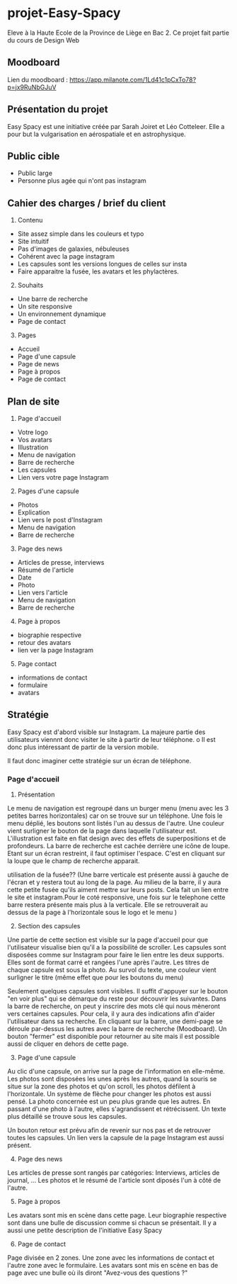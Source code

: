 # projet-Easy-Spacy
Eleve à la Haute Ecole de la Province de Liège en Bac 2. Ce projet fait partie du cours de Design Web

## Moodboard
Lien du moodboard : https://app.milanote.com/1Ld41c1pCxTo78?p=jx9RuNbGJuV

## Présentation du projet 
Easy Spacy est une initiative créée par Sarah Joiret et Léo Cotteleer.
Elle a pour but la vulgarisation en aérospatiale et en astrophysique.

## Public cible
* Public large
* Personne plus agée qui n'ont pas instagram

## Cahier des charges / brief du client

1. Contenu 

* Site assez simple dans les couleurs et typo
* Site intuitif
* Pas d'images de galaxies, nébuleuses
* Cohérent avec la page instagram
* Les capsules sont les versions longues de celles sur insta
* Faire apparaitre la fusée, les avatars et les phylactères.
   
2. Souhaits 

* Une barre de recherche
* Un site responsive
* Un environnement dynamique
* Page de contact 

3. Pages 

* Accueil
* Page d'une capsule
* Page de news
* Page à propos
* Page de contact 
   

## Plan de site 
1. Page d'accueil

* Votre logo
* Vos avatars
* Illustration
* Menu de navigation
* Barre de recherche
* Les capsules
* Lien vers votre page Instagram
        
2. Pages d'une capsule 

* Photos
* Explication
* Lien vers le post d'Instagram
* Menu de navigation
* Barre de recherche
    
3. Page des news    
 
* Articles de presse, interviews
* Résumé de l'article 
* Date 
* Photo 
* Lien vers l'article
* Menu de navigation
* Barre de recherche 
        
4. Page à propos

* biographie respective
* retour des avatars
* lien ver la page Instagram
        
5. Page contact

* informations de contact 
* formulaire
* avatars
        
## Stratégie 
Easy Spacy est d'abord visible sur Instagram. La majeure partie des utilisateurs viennnt donc visiter le site à partir de leur téléphone. o
Il est donc plus intéressant de partir de la version mobile.

Il faut donc imaginer cette stratégie sur un écran de téléphone.


### Page d'accueil 
   1. Présentation

Le menu de navigation est regroupé dans un burger menu (menu avec les 3 petites barres horizontales) car on se trouve sur un téléphone. 
Une fois le menu déplié, les boutons sont listés l'un au dessus de l'autre. Une couleur vient surligner le bouton de la page dans laquelle l'utilisateur est.
L'illustration est faite en flat design avec des effets de superpositions et de profondeurs.
La barre de recherche est cachée derrière une icône de loupe. Etant sur un écran restreint, il faut optimiser l'espace. C'est en cliquant sur la loupe que le champ de recherche apparait.

utilisation de la fusée?? 
(Une barre verticale est présente aussi à gauche de l'écran et y restera tout au long de la page. Au milieu de la barre, il y aura cette petite fusée qu'ils aiment mettre sur leurs posts. Cela fait un lien entre le site et instagram.Pour le coté responsive, une fois sur le telephone cette barre restera présente mais plus à la verticale. Elle se retrouverait au dessus de la page à l'horizontale sous le logo et le menu
)

   2. Section des capsules

Une partie de cette section est visible sur la page d'accueil pour que l'utilisateur visualise bien qu'il a la possibilité de scroller.
Les capsules sont disposées comme sur Instagram pour faire le lien entre les deux supports. Elles sont de format carré et rangées l'une après l'autre.
Les titres de chaque capsule est sous la photo. Au survol du texte, une couleur vient surligner le titre (même effet que pour les boutons du menu)

Seulement quelques capsules sont visibles. Il suffit d'appuyer sur le bouton "en voir plus" qui se démarque du reste pour découvrir les suivantes.
Dans la barre de recherche, on peut y inscrire des mots clé qui nous mèneront vers certaines capsules. Pour cela, il y aura des indications afin d'aider l'utilisateur dans sa recherche. 
En cliquant sur la barre, une demi-page se déroule par-dessus les autres avec la barre de recherche (Moodboard). Un bouton "fermer" est disponible pour retourner au site mais il est possible aussi de cliquer en dehors de cette page. 

   3. Page d'une capsule

Au clic d'une capsule, on arrive sur la page de l'information en elle-même. 
Les photos sont disposées les unes après les autres, quand la souris se situe sur la zone des photos et qu'on scroll, les photos défilent à l'horizontale.
Un système de flèche pour changer les photos est aussi pensé.
La photo concernée est un peu plus grande que les autres. En passant d'une photo à l'autre, elles s'agrandissent et rétrécissent.
Un texte plus détaillé se trouve sous les capsules.

Un bouton retour est prévu afin de revenir sur nos pas et de retrouver toutes les capsules. 
Un lien vers la capsule de la page Instagram est aussi présent. 

   4. Page des news

Les articles de presse sont rangés par catégories: Interviews, articles de journal, ...
Les photos et le résumé de l'article sont diposés l'un à côté de l'autre.   

   5. Page à propos

Les avatars sont mis en scène dans cette page. Leur biographie respective sont dans une bulle de discussion comme si chacun se présentait.
Il y a aussi une petite description de l'initiative Easy Spacy 

   6. Page de contact
   
Page divisée en 2 zones. Une zone avec les informations de contact et l'autre zone avec le formulaire.
Les avatars sont mis en scène en bas de page avec une bulle où ils diront "Avez-vous des questions ?" 